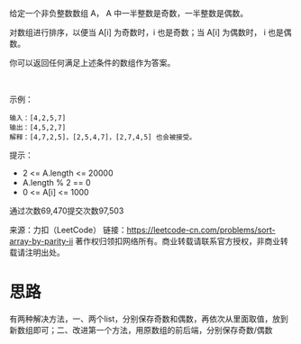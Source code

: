 给定一个非负整数数组 A， A 中一半整数是奇数，一半整数是偶数。

对数组进行排序，以便当 A[i] 为奇数时，i 也是奇数；当 A[i] 为偶数时， i 也是偶数。

你可以返回任何满足上述条件的数组作为答案。

 

示例：
```
输入：[4,2,5,7]
输出：[4,5,2,7]
解释：[4,7,2,5]，[2,5,4,7]，[2,7,4,5] 也会被接受。
```

提示：

* 2 <= A.length <= 20000
* A.length % 2 == 0
* 0 <= A[i] <= 1000
 

通过次数69,470提交次数97,503

来源：力扣（LeetCode）
链接：https://leetcode-cn.com/problems/sort-array-by-parity-ii
著作权归领扣网络所有。商业转载请联系官方授权，非商业转载请注明出处。

思路
=
有两种解决方法，一、两个list，分别保存奇数和偶数，再依次从里面取值，放到新数组即可；二、改进第一个方法，用原数组的前后端，分别保存奇数/偶数